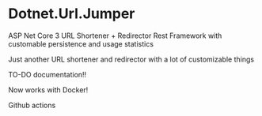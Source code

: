 # Dotnet.Url.Jumper
ASP Net Core 3 URL Shortener + Redirector Rest Framework with customable persistence and usage statistics

Just another URL shortener and redirector with a lot of customizable things

TO-DO documentation!!

Now works with Docker!

Github actions
